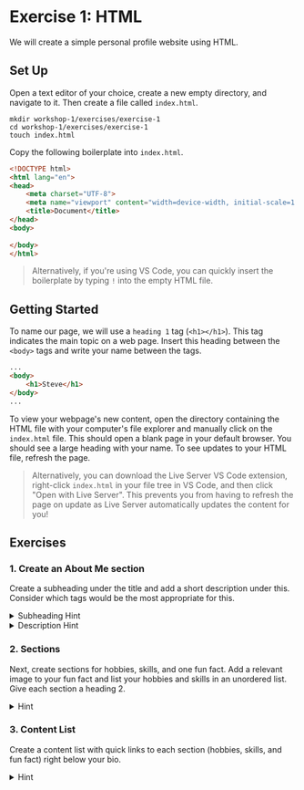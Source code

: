 # Exercise 1: HTML

We will create a simple personal profile website using HTML.

## Set Up

Open a text editor of your choice, create a new empty directory, and navigate to it. Then create a file called `index.html`.

```shell
mkdir workshop-1/exercises/exercise-1
cd workshop-1/exercises/exercise-1
touch index.html
```

Copy the following boilerplate into `index.html`.

```html
<!DOCTYPE html>
<html lang="en">
<head>
    <meta charset="UTF-8">
    <meta name="viewport" content="width=device-width, initial-scale=1.0">
    <title>Document</title>
</head>
<body>
    
</body>
</html>
```

> Alternatively, if you're using VS Code, you can quickly insert the boilerplate by typing `!` into the empty HTML file.

## Getting Started

To name our page, we will use a `heading 1` tag (`<h1></h1>`). This tag indicates the main topic on a web page. Insert this heading between the `<body>` tags and write your name between the tags.

```html
...
<body>
    <h1>Steve</h1>
</body>
...
```

To view your webpage's new content, open the directory containing the HTML file with your computer's file explorer and manually click on the `index.html` file. This should open a blank page in your default browser. You should see a large heading with your name. To see updates to your HTML file, refresh the page.

> Alternatively, you can download the Live Server VS Code extension, right-click `index.html` in your file tree in VS Code, and then click "Open with Live Server". This prevents you from having to refresh the page on update as Live Server automatically updates the content for you!

## Exercises

### 1. Create an About Me section

Create a subheading under the title and add a short description under this. Consider which tags would be the most appropriate for this.

<details>
  <summary>Subheading Hint</summary>

  Which of the following tags is most suitable for the subheading:
  
  - `<p>`
  - `<span>`
  - `<h1>`
  - `<h2>`
  - `<h3>`

</details>

<details>
  <summary>Description Hint</summary>

  Which of the following tags is most suitable for this description:
  
  - `<p>`
  - `<span>`
  - `<h2>`
  - `<section>`
  - `<description>`
</details>

### 2. Sections

Next, create sections for hobbies, skills, and one fun fact. Add a relevant image to your fun fact and list your hobbies and skills in an unordered list. Give each section a heading 2.

<details>
  <summary>Hint</summary>

  Use the `<img>` tag and the `<ul>` and `<li>` tags for the list.
</details>

### 3. Content List

Create a content list with quick links to each section (hobbies, skills, and fun fact) right below your bio.

<details>
  <summary>Hint</summary>

  Use `<a>` tags and `<ul>` and `<li>` tags.
</details>

